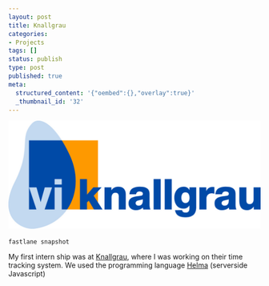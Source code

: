 ```yaml
---
layout: post
title: Knallgrau
categories:
- Projects
tags: []
status: publish
type: post
published: true
meta:
  structured_content: '{"oembed":{},"overlay":true}'
  _thumbnail_id: '32'
---
```


![knallgraulogo](/squarespace_images/static_545299aae4b0e9514fe30c95_54529a29e4b025a90f45cc50_54529a29e4b025a90f45cc9f_1414699595284_knallgraulogo.jpg_)
  

```
fastlane snapshot
```

My first intern ship was at 
[Knallgrau](http://knallgrau.at/), where I was working on their time tracking system. We used the programming language 
[Helma](http://helma.org/) (serverside Javascript)
